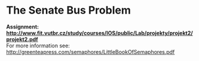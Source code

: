 # The Senate Bus Problem <br />
**Assignment: http://www.fit.vutbr.cz/study/courses/IOS/public/Lab/projekty/projekt2/projekt2.pdf** <br />
For more information see: http://greenteapress.com/semaphores/LittleBookOfSemaphores.pdf 
